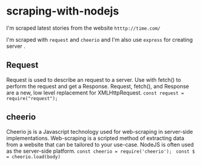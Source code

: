 # scraping-with-nodejs
I'm scraped latest stories from the website 
`htttp://time.com/` 

I'm scraped with `request` and `cheerio` and I'm also use `express` for creating server .

## Request 
Request is used to describe an request to a server. Use with fetch() to perform the request and get a Response. Request, fetch(), and Response are a new, low level replacement for XMLHttpRequest.
`const request = require("request");
`

## cheerio
Cheerio js is a Javascript technology used for web-scraping in server-side implementations. Web-scraping is a scripted method of extracting data from a website that can be tailored to your use-case. NodeJS is often used as the server-side platform.
`const cheerio = require('cheerio');
`
`const $ = cheerio.load(body)
`
